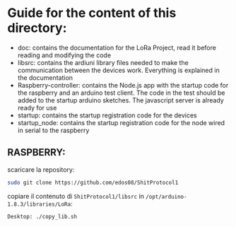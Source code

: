 # Guide for the content of this directory:

* doc: contains the documentation for the LoRa Project, read it before reading and modifying the code
* libsrc: contains the ardiuni library files needed to make the communication between the devices work. Everything is explained in the documentation
* Raspberry-controller: contains the Node.js app with the startup code for the raspberry and an arduino test client. The code in the test should be added to the startup arduino sketches. The javascript server is already ready for use
* startup: contains the startup registration code for the devices
* startup_node: contains the startup registration code for the node wired in serial to the raspberry

## RASPBERRY:
 scaricare la repository:

 ```bash
sudo git clone https://github.com/edos08/ShitProtocol1        
 ```

 copiare il contenuto di `ShitProtocol1/libsrc` in `/opt/arduino-1.8.3/libraries/LoRa`:    

 ```bash     
Desktop: ./copy_lib.sh 
 ```




